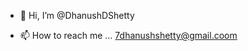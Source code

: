 - 👋 Hi, I’m @DhanushDShetty

- 📫 How to reach me ... 7dhanushshetty@gmail.coom

<!---
DhanushDShetty/DhanushDShetty is a ✨ special ✨ repository because its `README.md` (this file) appears on your GitHub profile.
You can click the Preview link to take a look at your changes.
--->
